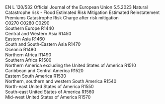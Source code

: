 EN  L 120/532 Official Journal of the European Union 5.5.2023
 Natural Catastrophe risk - Flood  Estimated Risk Mitigation  Estimated Reinstatement 
Premiums  Catastrophe Risk Charge 
after risk mitigation  
C0270  C0280  C0290  
Southern Europe  R1440  
Central and Western Asia  R1450  
Eastern Asia  R1460  
South and South-Eastern Asia  R1470  
Oceania  R1480  
Northern Africa  R1490  
Southern Africa  R1500  
Northern America excluding the United States of America  R1510  
Caribbean and Central America  R1520  
Eastern South America  R1530  
Northern, southern and western South America  R1540  
North-east United States of America  R1550  
South-east United States of America  R1560  
Mid-west United States of America  R1570